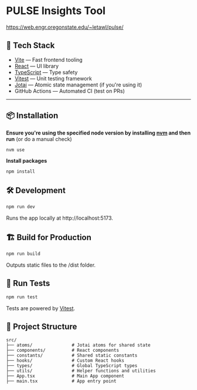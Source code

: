 # PULSE Insights Tool

https://web.engr.oregonstate.edu/~letawl/pulse/

## 🚀 Tech Stack

- [Vite](https://vitejs.dev/) — Fast frontend tooling
- [React](https://react.dev/) — UI library
- [TypeScript](https://www.typescriptlang.org/) — Type safety
- [Vitest](https://vitest.dev/) — Unit testing framework
- [Jotai](https://jotai.org/) — Atomic state management (if you're using it)
- GitHub Actions — Automated CI (test on PRs)

---

## 📦 Installation

**Ensure you're using the specified node version by installing [nvm](https://github.com/nvm-sh/nvm) and then run** (or do a manual check)

```
nvm use
```

**Install packages**

```bash
npm install
```

## 🛠 Development

```bash
npm run dev
```

Runs the app locally at http://localhost:5173.

## 🏗 Build for Production

```bash
npm run build
```

Outputs static files to the /dist folder.

## 🧪 Run Tests

```bash
npm run test
```

Tests are powered by [Vitest](https://vitest.dev/).

## 🧹 Project Structure

```
src/
├── atoms/               # Jotai atoms for shared state
├── components/          # React components
├── constants/           # Shared static constants
├── hooks/               # Custom React hooks
├── types/               # Global TypeScript types
├── utils/               # Helper functions and utilities
├── App.tsx              # Main App component
├── main.tsx             # App entry point
```
